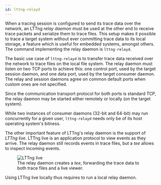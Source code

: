 ```yaml
---
id: lttng-relayd
---
```


When a tracing session is configured to send its trace data over the
network, an LTTng _relay daemon_ must be used at the other end to
receive trace packets and serialize them to trace files. This setup
makes it possible to trace a target system without ever committing trace
data to its local storage, a feature which is useful for embedded
systems, amongst others. The command implementing the relay daemon
is `lttng-relayd`.

The basic use case of `lttng-relayd` is to transfer trace data received
over the network to trace files on the local file system. The relay
daemon must listen on two TCP ports to achieve this: one control port,
used by the target session daemon, and one data port, used by the
target consumer daemon. The relay and session daemons agree on common
default ports when custom ones are not specified.

Since the communication transport protocol for both ports is standard
TCP, the relay daemon may be started either remotely or locally (on the
target system).

While two instances of consumer daemons (32-bit and 64-bit) may run
concurrently for a given user, `lttng-relayd` needs only be of its
host operating system's bitness.

The other important feature of LTTng's relay daemon is the support of
_LTTng live_. LTTng live is an application protocol to view events as
they arrive. The relay daemon still records events in trace files,
but a _tee_ allows to inspect incoming events.

<figure class="img img-100">
<img src="/images/docs26/lttng-live.png" alt="LTTng live">
<figcaption>
    The relay daemon creates a <em>tee</em>, forwarding the trace data
    to both trace files and a live viewer.
</figcaption>
</figure>

Using LTTng live
locally thus requires to run a local relay daemon.
